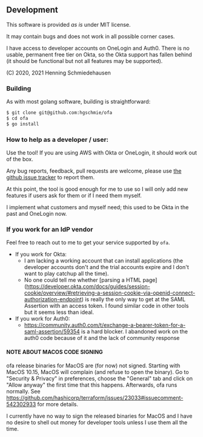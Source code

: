 ## Development

This software is provided *as is* under MIT license.

It may contain bugs and does not work in all possible corner cases.

I have access to developer accounts on OneLogin and Auth0. There is no
usable, permanent free tier on Okta, so the Okta support has fallen
behind (it should be functional but not all features may be supported).


(C) 2020, 2021 Henning Schmiedehausen


### Building

As with most golang software, building is straightforward:

```bash
$ git clone git@github.com:hgschmie/ofa
$ cd ofa
$ go install
```

### How to help as a developer / user:

Use the tool! If you are using AWS with Okta or OneLogin, it should work out of the box.

Any bug reports, feedback, pull requests are welcome, please use [the github issue tracker](https://github.com/hgschmie/ofa/issues) to report them.

At this point, the tool is good enough for me to use so I will only add new features if users ask for them or if I need them myself.

I implement what customers and myself need; this used to be Okta in the past and OneLogin now.

### If you work for an IdP vendor

Feel free to reach out to me to get your service supported by `ofa`.

- If you work for Okta:
  - I am lacking a working account that can install applications (the developer accounts don't and the trial accounts expire and I don't want to play catchup
  all the time).
  - No one could tell me whether [parsing a HTML page] (https://developer.okta.com/docs/guides/session-cookie/overview/#retrieving-a-session-cookie-via-openid-connect-authorization-endpoint) is really the only way to get at the SAML Assertion with an access token. I found similar code in other tools but it seems less than ideal.
- If you work for Auth0:
  - https://community.auth0.com/t/exchange-a-bearer-token-for-a-saml-assertion/59354 is a hard blocker. I abandoned work on the auth0 code because of it and the lack of community response

#### NOTE ABOUT MACOS CODE SIGNING

ofa release binaries for MacOS are (for now) not signed. Starting with MacOS 10.15, MacOS will complain (and refuse to open the binary). Go to "Security & Privacy" in preferences, choose the "General" tab and click on "Allow anyway" the first time that this happens. Afterwards, ofa runs normally. See https://github.com/hashicorp/terraform/issues/23033#issuecomment-542302933 for more details.

I currently have no way to sign the released binaries for MacOS and I have no desire to shell out money for developer tools unless I use them all the time.
